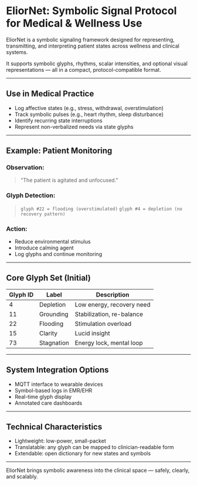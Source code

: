 # EliorNet: Symbolic Signal Protocol for Medical & Wellness Use

EliorNet is a symbolic signaling framework designed for representing, transmitting, and interpreting patient states across wellness and clinical systems.

It supports symbolic glyphs, rhythms, scalar intensities, and optional visual representations — all in a compact, protocol-compatible format.

---

## Use in Medical Practice

- Log affective states (e.g., stress, withdrawal, overstimulation)
- Track symbolic pulses (e.g., heart rhythm, sleep disturbance)
- Identify recurring state interruptions
- Represent non-verbalized needs via state glyphs

---

## Example: Patient Monitoring

### Observation:
> "The patient is agitated and unfocused."

### Glyph Detection:
> `glyph #22 = flooding (overstimulated)`
> `glyph #4 = depletion (no recovery pattern)`

### Action:
- Reduce environmental stimulus
- Introduce calming agent
- Log glyphs and continue monitoring

---

## Core Glyph Set (Initial)

| Glyph ID | Label        | Description               |
|----------|--------------|---------------------------|
| 4        | Depletion    | Low energy, recovery need |
| 11       | Grounding    | Stabilization, re-balance |
| 22       | Flooding     | Stimulation overload      |
| 15       | Clarity      | Lucid insight             |
| 73       | Stagnation   | Energy lock, mental loop  |

---

## System Integration Options

- MQTT interface to wearable devices
- Symbol-based logs in EMR/EHR
- Real-time glyph display
- Annotated care dashboards

---

## Technical Characteristics

- Lightweight: low-power, small-packet
- Translatable: any glyph can be mapped to clinician-readable form
- Extendable: open dictionary for new states and symbols

---

EliorNet brings symbolic awareness into the clinical space — safely, clearly, and scalably.